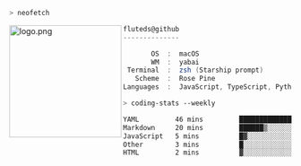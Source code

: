 ```zsh
> neofetch
```

<!--img align="left" src="https://github.com/fluteds.png" alt="logo.png" width="200"/>-->
<img align="left" src="https://external-content.duckduckgo.com/iu/?u=https%3A%2F%2F78.media.tumblr.com%2F975fca5f82161b190efdcaa05ffbd4ec%2Ftumblr_p6q6m9TJF01x3p3jmo1_500.png&f=1&nofb=1" alt="logo.png" width="200"/>

```csharp
fluteds@github
--------------

       OS  :  macOS
       WM  :  yabai
 Terminal  :  zsh (Starship prompt)  
   Scheme  :  Rose Pine  
Languages  :  JavaScript, TypeScript, Python, HTML, CSS  

```

```zsh
> coding-stats --weekly
```

<!--START_SECTION:waka-->

```txt
YAML         46 mins         ██████████████▓░░░░░░░░░░   59.14 %
Markdown     20 mins         ██████▒░░░░░░░░░░░░░░░░░░   25.45 %
JavaScript   5 mins          █▓░░░░░░░░░░░░░░░░░░░░░░░   07.26 %
Other        3 mins          █░░░░░░░░░░░░░░░░░░░░░░░░   04.39 %
HTML         2 mins          ▓░░░░░░░░░░░░░░░░░░░░░░░░   03.32 %
```

<!--END_SECTION:waka-->
